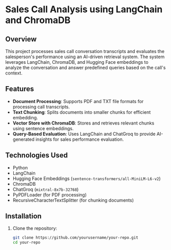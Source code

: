 # Sales Call Analysis using LangChain and ChromaDB

## Overview
This project processes sales call conversation transcripts and evaluates the salesperson's performance using an AI-driven retrieval system. The system leverages LangChain, ChromaDB, and Hugging Face embeddings to analyze the conversation and answer predefined queries based on the call's context.

## Features
- **Document Processing**: Supports PDF and TXT file formats for processing call transcripts.
- **Text Chunking**: Splits documents into smaller chunks for efficient embedding.
- **Vector Store with ChromaDB**: Stores and retrieves relevant chunks using sentence embeddings.
- **Query-Based Evaluation**: Uses LangChain and ChatGroq to provide AI-generated insights for sales performance evaluation.

## Technologies Used
- Python
- LangChain
- Hugging Face Embeddings (`sentence-transformers/all-MiniLM-L6-v2`)
- ChromaDB
- ChatGroq (`mixtral-8x7b-32768`)
- PyPDFLoader (for PDF processing)
- RecursiveCharacterTextSplitter (for chunking documents)

## Installation

1. Clone the repository:
   ```sh
   git clone https://github.com/yourusername/your-repo.git
   cd your-repo
